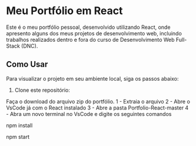 # Meu Portfólio em React

Este é o meu portfólio pessoal, desenvolvido utilizando React, onde apresento alguns dos meus projetos de desenvolvimento web, incluindo trabalhos realizados dentro e fora do curso de Desenvolvimento Web Full-Stack (DNC).

## Como Usar

Para visualizar o projeto em seu ambiente local, siga os passos abaixo:

1. Clone este repositório:

Faça o download do arquivo zip do portfólio.
1 - Extraia o arquivo
2 - Abre o VsCode já com o React instalado
3 - Abre a pasta Portfolio-React-master
4 - Abra um novo terminal no VsCode e digite os seguintes comandos

npm install

npm start
